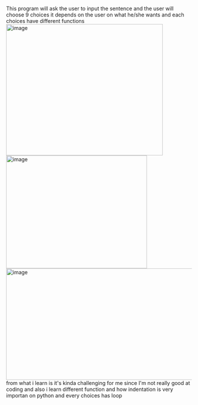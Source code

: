 This program will ask the user to input the sentence and the user will choose 9 choices it depends on the user on what he/she wants and each choices have different functions
<img width="425" height="357" alt="image" src="https://github.com/user-attachments/assets/c5179f10-6531-43c0-9332-eb029b025acf" />
<img width="382" height="307" alt="image" src="https://github.com/user-attachments/assets/bd25efab-88ed-4def-a884-094b761a9322" />
<img width="898" height="303" alt="image" src="https://github.com/user-attachments/assets/a2af523b-8d1a-4467-81f2-61412ddc5cb9" />
from what i learn is it's kinda challenging for me since I'm not really good at coding and also i learn different function and how indentation is very importan on python and every choices has loop
